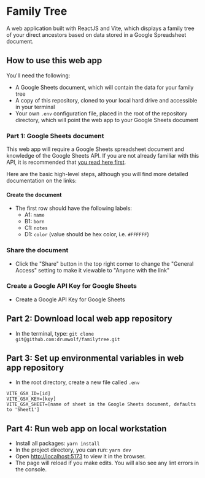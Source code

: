 # Family Tree

A web application built with ReactJS and Vite, which displays a family tree of your direct ancestors based on data stored in a Google Spreadsheet document.

## How to use this web app

You'll need the following:
- A Google Sheets document, which will contain the data for your family tree
- A copy of this repository, cloned to your local hard drive and accessible in your terminal
- Your own `.env` configuration file, placed in the root of the repository directory, which will point the web app to your Google Sheets document

### Part 1: Google Sheets document

This web app will require a Google Sheets spreadsheet document and knowledge of the Google Sheets API.  If you are not already familiar with this API,
it is recommended that [you read here first](https://developers.google.com/sheets/api/guides/concepts).  

Here are the basic high-level steps, although you will find more detailed documentation on the links:

#### Create the document

- The first row should have the following labels:
  - A1: `name`
  - B1: `born`
  - C1: `notes`
  - D1: `color` (value should be hex color, i.e. `#FFFFFF`)
    
### Share the document

- Click the "Share" button in the top right corner to change the "General Access" setting to make it viewable to "Anyone with the link"

### Create a Google API Key for Google Sheets

- Create a Google API Key for Google Sheets



## Part 2: Download local web app repository

- In the terminal, type: `git clone git@github.com:drumwolf/familytree.git`

## Part 3: Set up environmental variables in web app repository

- In the root directory, create a new file called `.env`

```
VITE_GSX_ID=[id]
VITE_GSX_KEY=[key]
VITE_GSX_SHEET=[name of sheet in the Google Sheets document, defaults to 'Sheet1']
```

## Part 4: Run web app on local workstation

- Install all packages:  `yarn install`
- In the project directory, you can run: `yarn dev`
- Open [http://localhost:5173](http://localhost:5173) to view it in the browser.
- The page will reload if you make edits.  You will also see any lint errors in the console.
